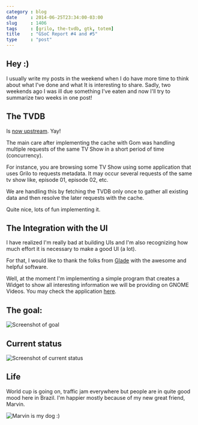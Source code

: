 ```yaml
---
category : blog
date     : 2014-06-25T23:34:00-03:00
slug     : 1406
tags     : [grilo, the-tvdb, gtk, totem]
title    : "GSoC Report #4 and #5"
type     : "post"
---
```


## Hey :)

I usually write my posts in the weekend when I do have more time to
think about what I've done and what It is interesting to share. Sadly,
two weekends ago I was ill due something I've eaten and now I'll try to
summarize two weeks in one post!

## The TVDB

Is [now
upstream](https://git.gnome.org/browse/grilo-plugins/commit/?id=b2b937413a26a0fe2ad18891a27a30a35b12b26b).
Yay!

The main care after implementing the cache with Gom was handling
multiple requests of the same TV Show in a short period of time
(concurrency).

For instance, you are browsing some TV Show using some application that
uses Grilo to requests metadata. It may occur several requests of the
same tv show like, episode 01, episode 02, etc.

We are handling this by fetching the TVDB only once to gather all
existing data and then resolve the later requests with the cache.

Quite nice, lots of fun implementing it.

## The Integration with the UI

I have realized I'm really bad at building UIs and I'm also recognizing
how much effort it is necessary to make a good UI (a lot).

For that, I would like to thank the folks from
[Glade](https://glade.gnome.org/) with the awesome and helpful software.

Well, at the moment I'm implementing a simple program that creates a
Widget to show all interesting information we will be providing on GNOME
Videos. You may check the application
[here](https://github.com/victortoso/totem-tvshows).

## The goal:

![Screenshot of goal](/images/1406-01-totem-widget-goal.png)

## Current status

![Screenshot of current status](/images/1406-02-totem-widget-status.png)

## Life

World cup is going on, traffic jam everywhere but people are in quite
good mood here in Brazil. I'm happier mostly because of my new great
friend, Marvin.

![Marvin is my dog :)](/images/1406-03-marvin.png)
